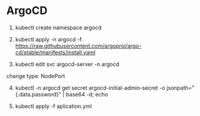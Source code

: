 # ArgoCD

1. kubectl create namespace argocd
2. kubectl apply -n argocd -f https://raw.githubusercontent.com/argoproj/argo-cd/stable/manifests/install.yaml

3. kubectl edit svc argocd-server -n argocd

change type: NodePort

4. kubectl -n argocd get secret argocd-initial-admin-secret -o jsonpath="{.data.password}" | base64 -d; echo

5. kubectl apply -f aplication.yml
